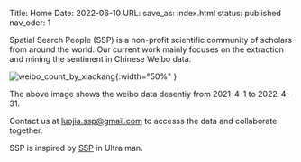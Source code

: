 Title: Home
Date: 2022-06-10
URL:
save_as: index.html
status: published
nav_oder: 1



Spatial Search People (SSP) is a non-profit scientific community of scholars from around the world. Our current work mainly focuses on the extraction and mining the sentiment in Chinese Weibo data.


![weibo_count_by_xiaokang]({static}/images/weibo_count_1year.png){:width="50%" }

The above image shows the weibo data desentiy from 2021-4-1 to 2022-4-31.

Contact us at luojia.ssp@gmail.com to accesss the data and collaborate together.

SSP is inspired by [SSP](https://ultra.fandom.com/wiki/SSP_(Something_Search_People)) in Ultra man.